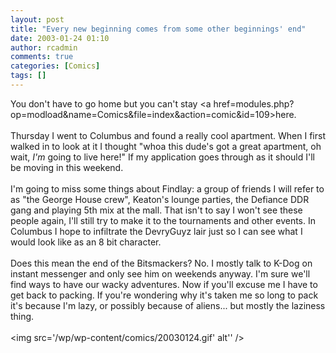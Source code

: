 ```yaml
---
layout: post
title: "Every new beginning comes from some other beginnings' end"
date: 2003-01-24 01:10
author: rcadmin
comments: true
categories: [Comics]
tags: []
---
```

You don't have to go home but you can't stay <a href=modules.php?op=modload&name=Comics&file=index&action=comic&id=109>here.</a>
<br />
<br />
Thursday I went to Columbus and found a really cool apartment. When I first walked in to look at it I thought "whoa this dude's got a great apartment, oh wait, <i>I'm</i> going to live here!" If my application goes through as it should I'll be moving in this weekend. 
<br />
<br />
I'm going to miss some things about Findlay: a group of friends I will refer to as "the George House crew", Keaton's lounge parties, the Defiance DDR gang and playing 5th mix at the mall. That isn't to say I won't see these people again, I'll still try to make it to the tournaments and other events. In Columbus I hope to infiltrate the DevryGuyz lair just so I can see what I would look like as an 8 bit character. 
<br />
<br />
Does this mean the end of the Bitsmackers? No. I mostly talk to K-Dog on instant messenger and only see him on weekends anyway. I'm sure we'll find ways to have our wacky adventures. Now if you'll excuse me I have to get back to packing. If you're wondering why it's taken me so long to pack it's because I'm lazy, or possibly because of aliens... but mostly the laziness thing.<br /><br /><!--more--><img src='/wp/wp-content/comics/20030124.gif' alt'' />
